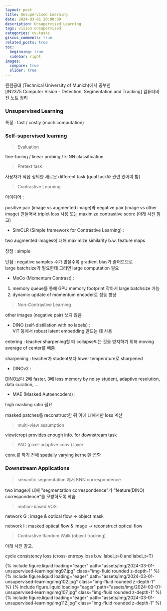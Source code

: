 ```yaml
---
layout: post
title: Unsupervised Learning
date: 2024-03-01 20:00:00
description: Unsupervised Learning
tags: vision unsupervised
categories: cv-tasks
giscus_comments: true
related_posts: true
toc:
  beginning: true
  sidebar: right
images:
  compare: true
  slider: true
---
```


뮌헨공대 (Technical University of Munich)에서 공부한  
[IN2375 Computer Vision - Detection, Segmentation and Tracking]
컴퓨터비전 노트 정리  

### Unsupervised Learning  

특징 : fast / costly (much computation)  

### Self-supervised learning  

>  Evaluation  

fine-tuning / linear probing / k-NN classification  

> Pretext task  

사용자가 직접 정의한 새로운 different task (goal task와 관련 있어야 함)  

> Contrastive Learning  

아이디어 :  

positive pair (image vs augmented image)와 negative pair (image vs other image) 만들어서 triplet loss 사용 또는 maximize contrastive score (아래 사진 참고)  

- SimCLR (Simple framework for Contrastive Learning) :  

two augmented images에 대해 maximize similarity b.w. feature maps  

장점 : simple  

단점 : negative samples 수가 많을수록 gradient bias가 줄어드므로  
large batchsize가 필요한데 그러면 large computation 필요  

- MoCo (Momentum Contrast) :  

1. memory queue를 통해 GPU memory footprint 작아서 large batchsize 가능  
2. dynamic update of momentum encoder로 성능 향상  

> Non-Contrastive Learning  

other images (negative pair) 쓰지 않음  

- DINO (self-distillation with no labels) :  
ViT 등에서 robust latent embedding 만드는 데 사용  

entering : teacher sharpening할 때 collapse되는 것을 방지하기 위해 moving average of center를 빼줌  

sharpening : teacher가 student보다 lower temperature로 sharpened  

- DINOv2 :  

DINO보다 2배 faster, 3배 less memory  by  noisy student, adaptive resolution, data curation, ...  

- MAE (Masked Autoencoders) :  

high masking ratio 필요  

masked patches를 reconstruct한 뒤 이에 대해서만 loss 계산  

>  multi-view assumption  

view(crop) provides enough info. for downstream task  

>  PAC (pixel-adaptive conv.) layer  

conv.를 하기 전에 spatially varying kernel을 곱함  

### Downstream Applications  

> semantic segmentation 에서 KNN correspondence  

two image에 대해 "segmentation correspondence"가 "feature(DINO) correspondence"를 모방하도록 학습  

> motion-based VOS  

network G : image & optical flow -> object mask  

network I : masked optical flow & image -> reconstruct optical flow  

> Contrastive Random Walk (object tracking)  

아래 사진 참고.  

cycle consistency loss (cross-entropy loss b.w. label_t=0 and label_t=T)  

<swiper-container keyboard="true" navigation="true" pagination="true" pagination-clickable="true" pagination-dynamic-bullets="true" rewind="true">
  <swiper-slide>{% include figure.liquid loading="eager" path="assets/img/2024-03-01-unsupervised-learning/img97.jpg" class="img-fluid rounded z-depth-1" %}</swiper-slide>
  <swiper-slide>{% include figure.liquid loading="eager" path="assets/img/2024-03-01-unsupervised-learning/img102.jpg" class="img-fluid rounded z-depth-1" %}</swiper-slide>
  <swiper-slide>{% include figure.liquid loading="eager" path="assets/img/2024-03-01-unsupervised-learning/img107.jpg" class="img-fluid rounded z-depth-1" %}</swiper-slide>
  <swiper-slide>{% include figure.liquid loading="eager" path="assets/img/2024-03-01-unsupervised-learning/img112.jpg" class="img-fluid rounded z-depth-1" %}</swiper-slide>
</swiper-container>
